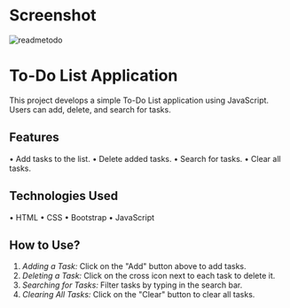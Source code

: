 # Screenshot
![readmetodo](https://github.com/kubralkn/To-Do_List/assets/160510842/e15bd817-b656-4acb-90ad-84247ca4b4d2)


# To-Do List Application
This project develops a simple To-Do List application using JavaScript. Users can add, delete, and search for tasks.

## Features
• Add tasks to the list.
• Delete added tasks.
• Search for tasks.
• Clear all tasks.

## Technologies Used
• HTML
• CSS
• Bootstrap
• JavaScript

## How to Use?
1. *Adding a Task:* Click on the "Add" button above to add tasks.
2. *Deleting a Task:* Click on the cross icon next to each task to delete it.
3. *Searching for Tasks:* Filter tasks by typing in the search bar.
4. *Clearing All Tasks:* Click on the "Clear" button to clear all tasks.




